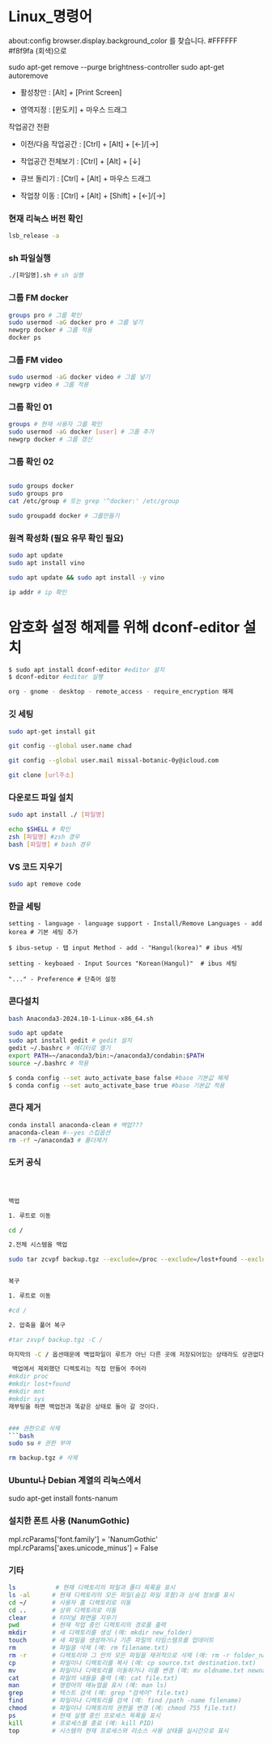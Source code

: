 Linux_명령어
=============

about:config 
browser.display.background_color 를 찾습니다.
#FFFFFF #f8f9fa (회색)으로



sudo apt-get remove --purge brightness-controller
sudo apt-get autoremove

- 활성창만 : [Alt] + [Print Screen]

- 영역지정 : [윈도키] + 마우스 드래그


작업공간 전환

- 이전/다음 작업공간 : [Ctrl] + [Alt] + [←]/[→]

- 작업공간 전체보기 : [Ctrl] + [Alt] + [↓]

- 큐브 돌리기 : [Ctrl] + [Alt] + 마우스 드래그

- 작업창 이동 : [Ctrl] + [Alt] + [Shift] + [←]/[→]

### 현재 리눅스 버전 확인
```bash
lsb_release -a 
```

### sh 파일실행
```bash
./[파일명].sh # sh 실행
```

### 그룹 FM docker
```bash
groups pro # 그룹 확인
sudo usermod -aG docker pro # 그룹 넣기
newgrp docker # 그룹 적용
docker ps

```

### 그룹 FM video
```bash
sudo usermod -aG docker video # 그룹 넣기
newgrp video # 그룹 적용
```

### 그룹 확인 01
```bash
groups # 현재 사용자 그룹 확인 
sudo usermod -aG docker [user] # 그룹 추가
newgrp docker # 그룹 갱신
```

### 그룹 확인 02
```bash

sudo groups docker
sudo groups pro
cat /etc/group # 또는 grep '^docker:' /etc/group

sudo groupadd docker # 그룹만들기
```

### 원격 확성화 (필요 유무 확인 필요)
```bash
sudo apt update
sudo apt install vino

sudo apt update && sudo apt install -y vino

ip addr # ip 확인

```

# 암호화 설정 해제를 위해 dconf-editor 설치
```bash
$ sudo apt install dconf-editor #editor 설치
$ dconf-editor #editor 실행

org - gnome - desktop - remote_access - require_encryption 해제
```

### 깃 세팅
```bash
sudo apt-get install git 

git config --global user.name chad

git config --global user.mail missal-botanic-0y@icloud.com

git clone [url주소]
```

### 다운로드 파일 설치
```bash
sudo apt install ./ [파일명]

echo $SHELL # 확인
zsh [파일명] #zsh 경우
bash [파일명] # bash 경우
```

### VS 코드 지우기
```bash
sudo apt remove code
```

### 한글 세팅
```
setting - language - language support - Install/Remove Languages - add korea # 기본 세팅 추가

$ ibus-setup - 탭 input Method - add - "Hangul(korea)" # ibus 세팅

setting - keyboaed - Input Sources "Korean(Hangul)"  # ibus 세팅

"..." - Preference # 단축어 설정
```


### 콘다설치
```bash
bash Anaconda3-2024.10-1-Linux-x86_64.sh

sudo apt update 
sudo apt install gedit # gedit 설치
gedit ~/.bashrc # 에디터로 열기
export PATH=~/anaconda3/bin:~/anaconda3/condabin:$PATH
source ~/.bashrc # 적용

$ conda config --set auto_activate_base false #base 기본값 해제
$ conda config --set auto_activate_base true #base 기본값 적용
```

### 콘다 제거
```bash
conda install anaconda-clean # 백업???
anaconda-clean #--yes 스킵옵션
rm -rf ~/anaconda3 # 폴더제거
```
### 도커 공식
```bash



백업 

1. 루트로 이동

cd /

2.전체 시스템을 백업

sudo tar zcvpf backup.tgz --exclude=/proc --exclude=/lost+found --exclude=/mnt --exclude=/sys --exclude=/dev --exclude=/media --exclude=/backup.tgz /


복구

1. 루트로 이동

#cd /

2. 압축을 풀어 복구

#tar zxvpf backup.tgz -C /

마지막의 -C / 옵션때문에 백업파일이 루트가 아닌 다른 곳에 저장되어있는 상태라도 상관없다.

 백업에서 제외했던 디렉토리는 직접 만들어 주어라
#mkdir proc
#mkdir lost+found
#mkdir mnt
#mkdir sys
재부팅을 하면 백업전과 똑같은 상태로 돌아 갈 것이다.


### 권한으로 삭제
```bash
sudo su # 권한 부여

rm backup.tgz # 삭제
```



### Ubuntu나 Debian 계열의 리눅스에서
sudo apt-get install fonts-nanum

### 설치한 폰트 사용 (NanumGothic)
mpl.rcParams['font.family'] = 'NanumGothic'
mpl.rcParams['axes.unicode_minus'] = False



### 기타
```bash
ls           # 현재 디렉토리의 파일과 폴더 목록을 표시
ls -al      # 현재 디렉토리의 모든 파일(숨김 파일 포함)과 상세 정보를 표시
cd ~/       # 사용자 홈 디렉토리로 이동
cd ..       # 상위 디렉토리로 이동
clear       # 터미널 화면을 지우기
pwd         # 현재 작업 중인 디렉토리의 경로를 출력
mkdir       # 새 디렉토리를 생성 (예: mkdir new_folder)
touch       # 새 파일을 생성하거나 기존 파일의 타임스탬프를 업데이트
rm          # 파일을 삭제 (예: rm filename.txt)
rm -r       # 디렉토리와 그 안의 모든 파일을 재귀적으로 삭제 (예: rm -r folder_name)
cp          # 파일이나 디렉토리를 복사 (예: cp source.txt destination.txt)
mv          # 파일이나 디렉토리를 이동하거나 이름 변경 (예: mv oldname.txt newname.txt)
cat         # 파일의 내용을 출력 (예: cat file.txt)
man         # 명령어의 매뉴얼을 표시 (예: man ls)
grep        # 텍스트 검색 (예: grep "검색어" file.txt)
find        # 파일이나 디렉토리를 검색 (예: find /path -name filename)
chmod       # 파일이나 디렉토리의 권한을 변경 (예: chmod 755 file.txt)
ps          # 현재 실행 중인 프로세스 목록을 표시
kill        # 프로세스를 종료 (예: kill PID)
top         # 시스템의 현재 프로세스와 리소스 사용 상태를 실시간으로 표시
```
